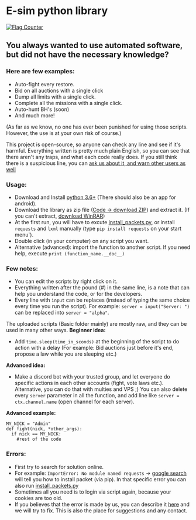 # E-sim python library
[![Flag Counter](https://s01.flagcounter.com/mini/5j6R/bg_FFFFFF/txt_000000/border_CCCCCC/flags_0/)](https://info.flagcounter.com/5j6R)

## You always wanted to use automated software, but did not have the necessary knowledge?
### Here are few examples:
- Auto-fight every restore.
- Bid on all auctions with a single click
- Dump all limits with a single click.
- Complete all the missions with a single click.
- Auto-hunt BH's (soon)
- And much more!

(As far as we know, no one has ever been punished for using those scripts. However, the use is at your own risk of course.)

This project is open-source, so anyone can check any line and see if it's harmful.
Everything written is pretty much plain English, so you can see that there aren't any traps, and what each code really does.
If you still think there is a suspicious line, you can [ask us about it, and warn other users as well](https://github.com/e-sim-python/scripts/issues)

### Usage:
- Download and Install [python 3.6+](https://www.python.org/downloads/) (There should also be an app for android).
- Download the library as zip file ([Code -> download ZIP](https://github.com/e-sim-python/scripts/archive/master.zip)) and extract it. (If you can't extract, [download WinRAR](https://www.rarlab.com/))
- At the first run, you will have to excute [install_packets.py](https://github.com/e-sim-python/scripts/blob/master/Help_functions/install_packets.py), or install `requests` and `lxml` manually (type `pip install requests` on your start menu`).
- Double click (in your computer) on any script you want.
- Alternative (advanced): import the function to another script. If you need help, execute `print (function_name.__doc__)`

### Few notes:
- You can edit the scripts by right click on it.
- Everything written after the pound (#) in the same line, is a note that can help you understand the code, or for the developers.
- Every line with `input` can be replaces (instead of typing the same choice every time you run the script). For example: `server = input("Server: ")` can be replaced into `server = "alpha"`.

The uploaded scripts (Basic folder mainly) are mostly raw, and they can be used in many other ways.
**Beginner idea:**
- Add `time.sleep(time_in_sconds)` at the beginning of the script to do action with a delay (For example: Bid auctions just before it's end, propose a law while you are sleeping etc.)

**Advanced idea:**
- Make a discord bot with your trusted group, and let everyone do specific actions in each other accounts (fight, vote laws etc.).
  Alternative, you can do that with multies and VPS ;)
  You can also delete every `server` parameter in all the function, and add line like `server = ctx.channel.name` (open channel for each server).

**Advanced example:**
```
MY_NICK = "Admin"
def fight(nick, *other_args):
  if nick == MY_NICK:
    #rest of the code
```

### Errors:
- First try to search for solution online.
- For example: `ImportError: No module named requests` -> [google search](https://www.google.com/search?q=No+module+named+requests) will tell you how to install packet (via pip). In that specific error you can also run [install_packets.py](https://github.com/e-sim-python/scripts/blob/master/Help_functions/install_packets.py)
- Sometimes all you need is to login via script again, because your cookies are too old.
- If you believes that the error is made by us, you can describe it [here](https://github.com/e-sim-python/scripts/issues) and we will try to fix. This is also the place for suggestions and any contact.
